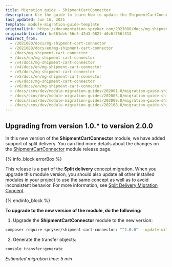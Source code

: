 ```yaml
---
title: Migration guide - ShipmentCartConnector
description: Use the guide to learn how to update the ShipmentCartConnector module to a newer version.
last_updated: Jun 16, 2021
template: module-migration-guide-template
originalLink: https://documentation.spryker.com/2021080/docs/mg-shipment-cart-connector
originalArticleId: be561deb-56c5-42d3-982f-d0c6f756f313
redirect_from:
  - /2021080/docs/mg-shipment-cart-connector
  - /2021080/docs/en/mg-shipment-cart-connector
  - /docs/mg-shipment-cart-connector
  - /docs/en/mg-shipment-cart-connector
  - /v4/docs/mg-shipment-cart-connector
  - /v4/docs/en/mg-shipment-cart-connector
  - /v5/docs/mg-shipment-cart-connector
  - /v5/docs/en/mg-shipment-cart-connector
  - /v6/docs/mg-shipment-cart-connector
  - /v6/docs/en/mg-shipment-cart-connector
  - /docs/scos/dev/module-migration-guides/202001.0/migration-guide-shipmentcartconnector.html
  - /docs/scos/dev/module-migration-guides/202005.0/migration-guide-shipmentcartconnector.html
  - /docs/scos/dev/module-migration-guides/202009.0/migration-guide-shipmentcartconnector.html
  - /docs/scos/dev/module-migration-guides/202108.0/migration-guide-shipmentcartconnector.html
---
```


## Upgrading from version 1.0.* to version 2.0.0

In this new version of the **ShipmentCartConnector** module, we have added support of split delivery. You can find more details about the changes on the [ShipmentCartConnector](https://github.com/spryker/shipment-cart-connector/releases) module release page.

{% info_block errorBox %}

This release is a part of the **Split delivery** concept migration. When you upgrade this module version, you should also update all other installed modules in your project to use the same concept as well as to avoid inconsistent behavior. For more information, see [Split Delivery Migration Concept](/docs/scos/dev/migration-concepts/split-delivery-migration-concept.html).

{% endinfo_block %}

**To upgrade to the new version of the module, do the following:**

1. Upgrade the **ShipmentCartConnector** module to the new version:

```bash
composer require spryker/shipment-cart-connector: "^2.0.0" --update-with-dependencies
```
2. Generate the transfer objects:

```bash
console transfer:generate
```
*Estimated migration time: 5 min*
